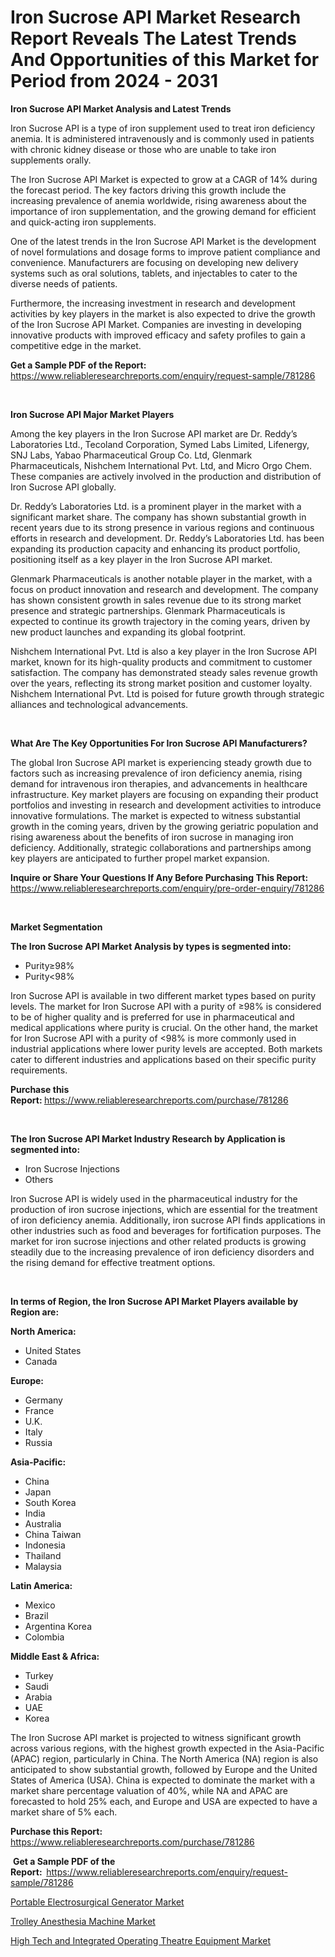 <p><h1>Iron Sucrose API Market Research Report Reveals The Latest Trends And Opportunities of this Market for Period from 2024 - 2031</h1></p><p><strong>Iron Sucrose API Market Analysis and Latest Trends</strong></p>
<p><p>Iron Sucrose API is a type of iron supplement used to treat iron deficiency anemia. It is administered intravenously and is commonly used in patients with chronic kidney disease or those who are unable to take iron supplements orally.</p><p>The Iron Sucrose API Market is expected to grow at a CAGR of 14% during the forecast period. The key factors driving this growth include the increasing prevalence of anemia worldwide, rising awareness about the importance of iron supplementation, and the growing demand for efficient and quick-acting iron supplements.</p><p>One of the latest trends in the Iron Sucrose API Market is the development of novel formulations and dosage forms to improve patient compliance and convenience. Manufacturers are focusing on developing new delivery systems such as oral solutions, tablets, and injectables to cater to the diverse needs of patients.</p><p>Furthermore, the increasing investment in research and development activities by key players in the market is also expected to drive the growth of the Iron Sucrose API Market. Companies are investing in developing innovative products with improved efficacy and safety profiles to gain a competitive edge in the market.</p></p>
<p><strong>Get a Sample PDF of the Report:&nbsp;</strong> <a href="https://www.reliableresearchreports.com/enquiry/request-sample/781286">https://www.reliableresearchreports.com/enquiry/request-sample/781286</a></p>
<p>&nbsp;</p>
<p><strong>Iron Sucrose API Major Market Players</strong></p>
<p><p>Among the key players in the Iron Sucrose API market are Dr. Reddy’s Laboratories Ltd., Tecoland Corporation, Symed Labs Limited, Lifenergy, SNJ Labs, Yabao Pharmaceutical Group Co. Ltd, Glenmark Pharmaceuticals, Nishchem International Pvt. Ltd, and Micro Orgo Chem. These companies are actively involved in the production and distribution of Iron Sucrose API globally.</p><p>Dr. Reddy’s Laboratories Ltd. is a prominent player in the market with a significant market share. The company has shown substantial growth in recent years due to its strong presence in various regions and continuous efforts in research and development. Dr. Reddy’s Laboratories Ltd. has been expanding its production capacity and enhancing its product portfolio, positioning itself as a key player in the Iron Sucrose API market.</p><p>Glenmark Pharmaceuticals is another notable player in the market, with a focus on product innovation and research and development. The company has shown consistent growth in sales revenue due to its strong market presence and strategic partnerships. Glenmark Pharmaceuticals is expected to continue its growth trajectory in the coming years, driven by new product launches and expanding its global footprint.</p><p>Nishchem International Pvt. Ltd is also a key player in the Iron Sucrose API market, known for its high-quality products and commitment to customer satisfaction. The company has demonstrated steady sales revenue growth over the years, reflecting its strong market position and customer loyalty. Nishchem International Pvt. Ltd is poised for future growth through strategic alliances and technological advancements.</p></p>
<p>&nbsp;</p>
<p><strong>What Are The Key Opportunities For Iron Sucrose API Manufacturers?</strong></p>
<p><p>The global Iron Sucrose API market is experiencing steady growth due to factors such as increasing prevalence of iron deficiency anemia, rising demand for intravenous iron therapies, and advancements in healthcare infrastructure. Key market players are focusing on expanding their product portfolios and investing in research and development activities to introduce innovative formulations. The market is expected to witness substantial growth in the coming years, driven by the growing geriatric population and rising awareness about the benefits of iron sucrose in managing iron deficiency. Additionally, strategic collaborations and partnerships among key players are anticipated to further propel market expansion.</p></p>
<p><strong>Inquire or Share Your Questions If Any Before Purchasing This Report:</strong> <a href="https://www.reliableresearchreports.com/enquiry/pre-order-enquiry/781286">https://www.reliableresearchreports.com/enquiry/pre-order-enquiry/781286</a></p>
<p>&nbsp;</p>
<p><strong>Market Segmentation</strong></p>
<p><strong>The Iron Sucrose API Market Analysis by types is segmented into:</strong></p>
<p><ul><li>Purity≥98%</li><li>Purity<98%</li></ul></p>
<p><p>Iron Sucrose API is available in two different market types based on purity levels. The market for Iron Sucrose API with a purity of ≥98% is considered to be of higher quality and is preferred for use in pharmaceutical and medical applications where purity is crucial. On the other hand, the market for Iron Sucrose API with a purity of <98% is more commonly used in industrial applications where lower purity levels are accepted. Both markets cater to different industries and applications based on their specific purity requirements.</p></p>
<p><strong>Purchase this Report:&nbsp;</strong><a href="https://www.reliableresearchreports.com/purchase/781286">https://www.reliableresearchreports.com/purchase/781286</a></p>
<p>&nbsp;</p>
<p><strong>The Iron Sucrose API Market Industry Research by Application is segmented into:</strong></p>
<p><ul><li>Iron Sucrose Injections</li><li>Others</li></ul></p>
<p><p>Iron Sucrose API is widely used in the pharmaceutical industry for the production of iron sucrose injections, which are essential for the treatment of iron deficiency anemia. Additionally, iron sucrose API finds applications in other industries such as food and beverages for fortification purposes. The market for iron sucrose injections and other related products is growing steadily due to the increasing prevalence of iron deficiency disorders and the rising demand for effective treatment options.</p></p>
<p>&nbsp;</p>
<p><strong>In terms of Region, the Iron Sucrose API Market Players available by Region are:</strong></p>
<p>
    <p> <strong> North America: </strong>
        <ul>
            <li>United States</li>
            <li>Canada</li>
        </ul>
        </p> 
    <p> <strong> Europe: </strong>
        <ul>
            <li>Germany</li>
            <li>France</li>
            <li>U.K.</li>
            <li>Italy</li>
            <li>Russia</li>
        </ul>
        </p> 
    <p> <strong> Asia-Pacific: </strong>
        <ul>
            <li>China</li>
            <li>Japan</li>
            <li>South Korea</li>
            <li>India</li>
            <li>Australia</li>
            <li>China Taiwan</li>
            <li>Indonesia</li>
            <li>Thailand</li>
            <li>Malaysia</li>
        </ul>
        </p> 
    <p> <strong> Latin America: </strong>
        <ul>
            <li>Mexico</li>
            <li>Brazil</li>
            <li>Argentina Korea</li>
            <li>Colombia</li>
        </ul>
        </p> 
    <p> <strong> Middle East & Africa: </strong>
        <ul>
            <li>Turkey</li>
            <li>Saudi</li>
            <li>Arabia</li>
            <li>UAE</li>
            <li>Korea</li>
        </ul>
    </p>
    </p>
<p><p>The Iron Sucrose API market is projected to witness significant growth across various regions, with the highest growth expected in the Asia-Pacific (APAC) region, particularly in China. The North America (NA) region is also anticipated to show substantial growth, followed by Europe and the United States of America (USA). China is expected to dominate the market with a market share percentage valuation of 40%, while NA and APAC are forecasted to hold 25% each, and Europe and USA are expected to have a market share of 5% each.</p></p>
<p><strong>Purchase this Report: </strong><a href="https://www.reliableresearchreports.com/purchase/781286">https://www.reliableresearchreports.com/purchase/781286</a></p>
<p>&nbsp;<strong>Get a Sample PDF of the Report:&nbsp;&nbsp;</strong><a href="https://www.reliableresearchreports.com/enquiry/request-sample/781286">https://www.reliableresearchreports.com/enquiry/request-sample/781286</a></p>
<p><strong></strong></p>
<p><p><a href="https://view.publitas.com/reportprime-1/portable-electrosurgical-generator-market-offer-valuable-insights-into-market-size-market-share-market-trends-and-projections-spanning-from-2023-to-2030/">Portable Electrosurgical Generator Market</a></p><p><a href="https://view.publitas.com/reportprime-1/trolley-anesthesia-machine-market-furnish-information-about-market-size-market-share-market-dynamics-and-projections-spanning-from-2023-to-2030/">Trolley Anesthesia Machine Market</a></p><p><a href="https://view.publitas.com/reportprime-1/high-tech-and-integrated-operating-theatre-equipment-market-size-growth-outlook-from-2023-to-2030-projecting-at-markets-trends-analysis-by-application-regional-outlook-and-revenue/">High Tech and Integrated Operating Theatre Equipment Market</a></p></p>